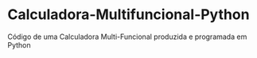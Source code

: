 # Calculadora-Multifuncional-Python
Código de uma Calculadora Multi-Funcional produzida e programada em Python
